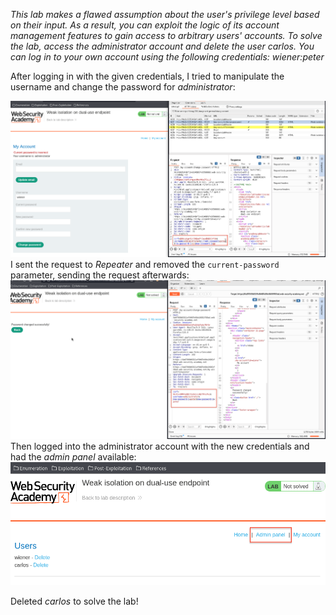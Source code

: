 *This lab makes a flawed assumption about the user's privilege level based on their input. As a result, you can exploit the logic of its account management features to gain access to arbitrary users' accounts. To solve the lab, access the administrator account and delete the user carlos.
You can log in to your own account using the following credentials: wiener:peter*

After logging in with the given credentials, I tried to manipulate the username and change the password for *administrator*:

![Screenshot 2024-05-10 at 12.13.50 PM](images/Screenshot%202024-05-10%20at%2012.13.50%20PM.png)
I sent the request to *Repeater* and removed the `current-password` parameter, sending the request afterwards:
![Screenshot 2024-05-10 at 1.34.52 PM](images/Screenshot%202024-05-10%20at%201.34.52%20PM.png)
Then logged into the administrator account with the new credentials and had the *admin panel* available:
![Screenshot 2024-05-10 at 1.35.56 PM](images/Screenshot%202024-05-10%20at%201.35.56%20PM.png)

Deleted *carlos* to solve the lab!